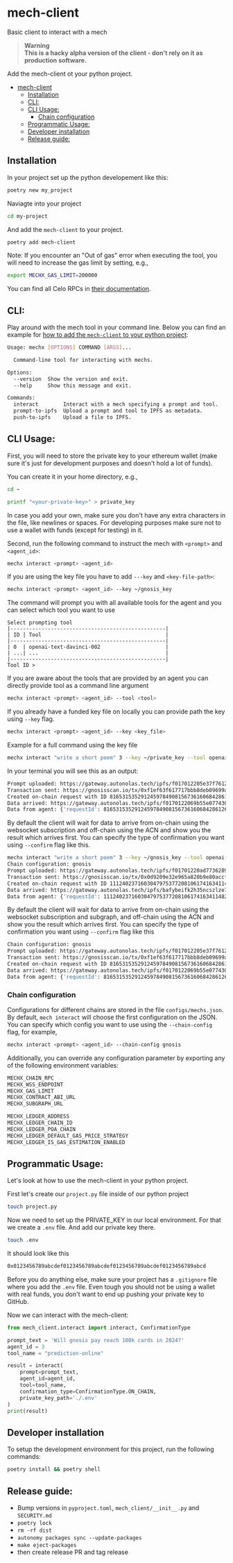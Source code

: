 # mech-client
Basic client to interact with a mech

> **Warning**<br />
> **This is a hacky alpha version of the client - don't rely on it as production software.**

Add the mech-client ot your python project.

- [mech-client](#mech-client)
  - [Installation](#installation)
  - [CLI:](#cli)
  - [CLI Usage:](#cli-usage)
    - [Chain configuration](#chain-configuration)
  - [Programmatic Usage:](#programmatic-usage)
  - [Developer installation](#developer-installation)
  - [Release guide:](#release-guide)

## Installation

In your project set up the python developement like this:

```bash
poetry new my_project
```

Naviagte into your project

```bash
cd my-project
```

And add the `mech-client` to your project.

```bash
poetry add mech-client
```

Note: If you encounter an "Out of gas" error when executing the tool, you will need to increase the gas limit by setting, e.g.,

```bash
export MECHX_GAS_LIMIT=200000
```

You can find all Celo RPCs in [their documentation](https://docs.celo.org/learn/developer-tools#hosted-nodes).

## CLI:

Play around with the mech tool in your command line. Below you can find an example for [how to add the `mech-client` to your python project](#programmatic-usage):

```bash
Usage: mechx [OPTIONS] COMMAND [ARGS]...

  Command-line tool for interacting with mechs.

Options:
  --version  Show the version and exit.
  --help     Show this message and exit.

Commands:
  interact        Interact with a mech specifying a prompt and tool.
  prompt-to-ipfs  Upload a prompt and tool to IPFS as metadata.
  push-to-ipfs    Upload a file to IPFS.
 ```

## CLI Usage:

First, you will need to store the private key to your ethereum wallet (make sure it's just for development purposes and doesn't hold a lot of funds). 

You can create it in your home directory, e.g., 

```bash
cd ~
```

```bash
printf "<your-private-key>" > private_key
```

In case you add your own, make sure you don't have any extra characters in the file, like newlines or spaces. For developing purposes make sure not to use a wallet with funds (except for testing) in it.

Second, run the following command to instruct the mech with `<prompt>` and `<agent_id>`:

```bash
mechx interact <prompt> <agent_id>
```
If you are using the key file you have to add `---key` and `<key-file-path>`:

```bash
mechx interact <prompt> <agent_id> --key ~/gnosis_key 
```

The command will prompt you with all available tools for the agent and you can select which tool you want to use

```
Select prompting tool
|--------------------------------------------------|
| ID | Tool                                        |
|--------------------------------------------------|
| 0  | openai-text-davinci-002                     |
| ...| ...                                         |
|--------------------------------------------------|
Tool ID > 
```

If you are aware about the tools that are provided by an agent you can directly provide tool as a command line argument

```bash
mechx interact <prompt> <agent_id> --tool <tool>
```

If you already have a funded key file on locally you can provide path the key using `--key` flag.

```bash
mechx interact <prompt> <agent_id> --key <key_file>
```

Example for a full command using the key file

```bash
mechx interact "write a short poem" 3 --key ~/private_key --tool openai-text-davinci-003
```

In your terminal you will see this as an output:

```bash
Prompt uploaded: https://gateway.autonolas.tech/ipfs/f017012205e37f761221a8ba4005e91c36b94153e9432b8888ff2acae6b101dd5a5de6768
Transaction sent: https://gnosisscan.io/tx/0xf1ef63f617717bbb8deb09699af99aa39f10155d33796de2fd7eb61c9c1458b6
Created on-chain request with ID 81653153529124597849081567361606842861262371002932574194580478443414142139857
Data arrived: https://gateway.autonolas.tech/ipfs/f0170122069b55e077430a00f3cbc3b069347e901396f978ff160eb2b0a947872be1848b7
Data from agent: {'requestId': 81653153529124597849081567361606842861262371002932574194580478443414142139857, 'result': "\n\nA summer breeze, so sweet,\nA gentle reminder of summer's heat.\nThe sky so blue, no cloud in sight,\nA perfect day, a wondrous sight."}
```

By default the client will wait for data to arrive from on-chain using the websocket subscription and off-chain using the ACN and show you the result which arrives first. You can specify the type of confirmation you want using `--confirm` flag like this. 

```bash
mechx interact "write a short poem" 3 --key ~/gnosis_key --tool openai-text-davinci-003
Chain configuration: gnosis
Prompt uploaded: https://gateway.autonolas.tech/ipfs/f01701220ad773628911d12e28f005e3f249e990d684e5dba07542259195602f9afed30bf
Transaction sent: https://gnosisscan.io/tx/0x0d9209e32e965a820b9e80accfcd71ea3b1174b9758dd251c2e627a60ec426a5
Created on-chain request with ID 111240237160304797537720810617416341148235899500021985333360197012735240803849
Data arrived: https://gateway.autonolas.tech/ipfs/bafybeifk2h35ncszlze7t64rpblfo45rezc33xzbya3cjiyumtaioyat3e
Data from agent: {'requestId': 111240237160304797537720810617416341148235899500021985333360197012735240803849, 'result': "\n\nI am brave and I'm strong\nI don't hide away my song\nI am here and I'm proud\nMy voice will be heard loud!"}
```

By default the client will wait for data to arrive from on-chain using the websocket subscription and subgraph, and off-chain using the ACN and show you the result which arrives first. You can specify the type of confirmation you want using `--confirm` flag like this

```bash
Chain configuration: gnosis
Prompt uploaded: https://gateway.autonolas.tech/ipfs/f017012205e37f761221a8ba4005e91c36b94153e9432b8888ff2acae6b101dd5a5de6768
Transaction sent: https://gnosisscan.io/tx/0xf1ef63f617717bbb8deb09699af99aa39f10155d33796de2fd7eb61c9c1458b6
Created on-chain request with ID 81653153529124597849081567361606842861262371002932574194580478443414142139857
Data arrived: https://gateway.autonolas.tech/ipfs/f0170122069b55e077430a00f3cbc3b069347e901396f978ff160eb2b0a947872be1848b7
Data from agent: {'requestId': 81653153529124597849081567361606842861262371002932574194580478443414142139857, 'result': "\n\nA summer breeze, so sweet,\nA gentle reminder of summer's heat.\nThe sky so blue, no cloud in sight,\nA perfect day, a wondrous sight."}
```

### Chain configuration

Configurations for different chains are stored in the file `configs/mechs.json`. By default, `mech interact` will choose the first configuration on the JSON. You can specify which config you want to use using the `--chain-config` flag, for example,

```bash
mechx interact <prompt> <agent_id> --chain-config gnosis
```

Additionally, you can override any configuration parameter by exporting any of the following environment variables:

```bash
MECHX_CHAIN_RPC
MECHX_WSS_ENDPOINT
MECHX_GAS_LIMIT
MECHX_CONTRACT_ABI_URL
MECHX_SUBGRAPH_URL

MECHX_LEDGER_ADDRESS
MECHX_LEDGER_CHAIN_ID
MECHX_LEDGER_POA_CHAIN
MECHX_LEDGER_DEFAULT_GAS_PRICE_STRATEGY
MECHX_LEDGER_IS_GAS_ESTIMATION_ENABLED
```

## Programmatic Usage:
Let's look at how to use the mech-client in your python project.

First let's create our `project.py` file inside of our python project

```bash
touch project.py
```

Now we need to set up the PRIVATE_KEY in our local environment. For that we create a `.env` file. And add our private key there. 

```bash
touch .env
```

It should look like this

```bash
0x0123456789abcdef0123456789abcdef0123456789abcdef0123456789abcd
```

Before you do anything else, make sure your project has a `.gitignore` file where you add the `.env` file. Even tough you should not be using a wallet with real funds, you don't want to end up pushing your private key to GitHub.

Now we can interact with the mech-client:

```python
from mech_client.interact import interact, ConfirmationType

prompt_text = 'Will gnosis pay reach 100k cards in 2024?'
agent_id = 3
tool_name = "prediction-online"

result = interact(
    prompt=prompt_text,
    agent_id=agent_id,
    tool=tool_name,
    confirmation_type=ConfirmationType.ON_CHAIN,
    private_key_path='./.env'
)
print(result)
```

## Developer installation
To setup the development environment for this project, run the following commands:

```bash
poetry install && poetry shell
```

## Release guide:

- Bump versions in `pyproject.toml`, `mech_client/__init__.py` and `SECURITY.md`
- `poetry lock`
- `rm -rf dist`
- `autonomy packages sync --update-packages`
- `make eject-packages`
- then create release PR and tag release
